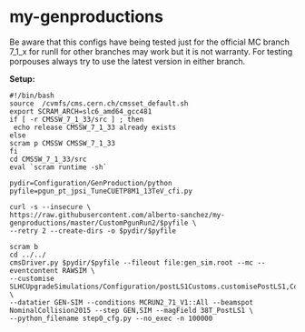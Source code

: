 # my-genproductions
Be aware that this configs have being tested just for the official MC branch 7_1_x for runII for other
branches may work but it is not warranty. For testing porpouses always try to use the latest
version in either branch.


**Setup:**

```
#!/bin/bash
source  /cvmfs/cms.cern.ch/cmsset_default.sh
export SCRAM_ARCH=slc6_amd64_gcc481
if [ -r CMSSW_7_1_33/src ] ; then
 echo release CMSSW_7_1_33 already exists
else
scram p CMSSW CMSSW_7_1_33
fi
cd CMSSW_7_1_33/src
eval `scram runtime -sh`

pydir=Configuration/GenProduction/python
pyfile=pgun_pt_jpsi_TuneCUETP8M1_13TeV_cfi.py

curl -s --insecure \
https://raw.githubusercontent.com/alberto-sanchez/my-genproductions/master/CustomPgunRun2/$pyfile \
--retry 2 --create-dirs -o $pydir/$pyfile

scram b
cd ../../
cmsDriver.py $pydir/$pyfile --fileout file:gen_sim.root --mc --eventcontent RAWSIM \
--customise SLHCUpgradeSimulations/Configuration/postLS1Customs.customisePostLS1,Configuration/DataProcessing/Utils.addMonitoring \
--datatier GEN-SIM --conditions MCRUN2_71_V1::All --beamspot NominalCollision2015 --step GEN,SIM --magField 38T_PostLS1 \
--python_filename step0_cfg.py --no_exec -n 100000
```
